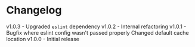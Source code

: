 
# Changelog

v1.0.3 - Upgraded `eslint` dependency
v1.0.2 - Internal refactoring
v1.0.1 - Bugfix where eslint config wasn't passed properly
         Changed default cache location
v1.0.0 - Initial release
